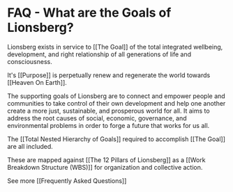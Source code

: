 # FAQ - What are the Goals of Lionsberg?

Lionsberg exists in service to [[The Goal]] of the total integrated wellbeing, development, and right relationship of all generations of life and consciousness. 

It's [[Purpose]] is perpetually renew and regenerate the world towards [[Heaven On Earth]].  

The supporting goals of Lionsberg are to connect and empower people and communities to take control of their own development and help one another create a more just, sustainable, and prosperous world for all. It aims to address the root causes of social, economic, governance, and environmental problems in order to forge a future that works for us all. 

The [[Total Nested Hierarchy of Goals]] required to accomplish [[The Goal]] are all included. 

These are mapped against [[The 12 Pillars of Lionsberg]] as a [[Work Breakdown Structure (WBS)]] for organization and collective action. 

See more [[Frequently Asked Questions]]  
